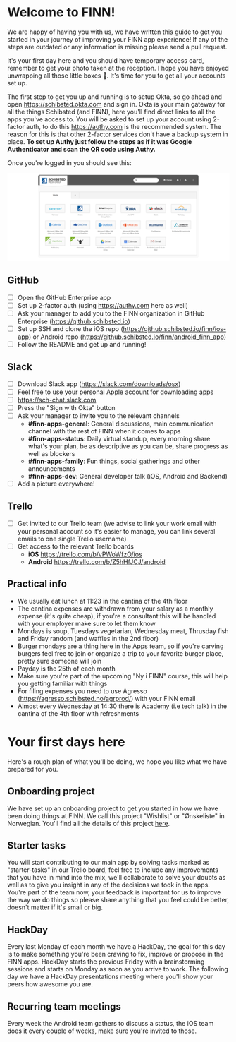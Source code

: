# Welcome to FINN!

We are happy of having you with us, we have written this guide to get you started in your journey of improving your FINN app experience! If any of the steps are outdated or any information is missing please send a pull request.

It's your first day here and you should have temporary access card, remember to get your photo taken at the reception. I hope you have enjoyed unwrapping all those little boxes 🎁. It's time for you to get all your accounts set up.

The first step to get you up and running is to setup Okta, so go ahead and open https://schibsted.okta.com and sign in. Okta is your main gateway for all the things Schibsted (and FINN), here you'll find direct links to all the apps you've access to. You will be asked to set up your account using 2-factor auth, to do this https://authy.com is the recommended system. The reason for this is that other 2-factor services don't have a backup system in place. **To set up Authy just follow the steps as if it was Google Authenticator and scan the QR code using Authy.**

Once you're logged in you should see this:

![Okta](https://raw.githubusercontent.com/finn-no/ios-handbook/master/Images/okta.png)

## GitHub
- [ ] Open the GitHub Enterprise app
- [ ] Set up 2-factor auth (using https://authy.com here as well)
- [ ] Ask your manager to add you to the FINN organization in GitHub Enterprise (https://github.schibsted.io)
- [ ] Set up SSH and clone the iOS repo (https://github.schibsted.io/finn/ios-app) or Android repo (https://github.schibsted.io/finn/android_finn_app)
- [ ] Follow the README and get up and running!

## Slack
- [ ] Download Slack app (https://slack.com/downloads/osx)
- [ ] Feel free to use your personal Apple account for downloading apps
- [ ] https://sch-chat.slack.com
- [ ] Press the "Sign with Okta" button
- [ ] Ask your manager to invite you to the relevant channels
  - **#finn-apps-general**: General discussions, main communication channel with the rest of FINN when it comes to apps
  - **#finn-apps-status**: Daily virtual standup, every morning share what's your plan, be as descriptive as you can be, share progress as well as blockers
  - **#finn-apps-family**: Fun things, social gatherings and other announcements
  - **#finn-apps-dev**: General developer talk (iOS, Android and Backend)
- [ ] Add a picture everywhere!
  
## Trello
- [ ] Get invited to our Trello team (we advise to link your work email with your personal account so it's easier to manage, you can link several emails to one single Trello username)
- [ ] Get access to the relevant Trello boards 
  - **iOS** https://trello.com/b/vPWoWfzO/ios
  - **Android** https://trello.com/b/Z5hHfJCJ/android

## Practical info
- We usually eat lunch at 11:23 in the cantina of the 4th floor
- The cantina expenses are withdrawn from your salary as a monthly expense (it's quite cheap), if you're a consultant this will be handled with your employer make sure to let them know
- Mondays is soup, Tuesdays vegetarian, Wednesday meat, Thrusday fish and Friday random (and waffles in the 2nd floor)
- Burger mondays are a thing here in the Apps team, so if you're carving burgers feel free to join or organize a trip to your favorite burger place, pretty sure someone will join
- Payday is the 25th of each month
- Make sure you're part of the upcoming "Ny i FINN" course, this will help you getting familiar with things
- For filing expenses you need to use Agresso (https://agresso.schibsted.no/agrprod/) with your FINN email
- Almost every Wednesday at 14:30 there is Academy (i.e tech talk) in the cantina of the 4th floor with refreshments

# Your first days here
Here's a rough plan of what you'll be doing, we hope you like what we have prepared for you.

## Onboarding project
We have set up an onboarding project to get you started in how we have been doing things at FINN. We call this project "Wishlist" or "Ønskeliste" in Norwegian. You'll find all the details of this project [here](/ONBOARDING_PROJECT.md).

## Starter tasks
You will start contributing to our main app by solving tasks marked as "starter-tasks" in our Trello board, feel free to include any improvements that you have in mind into the mix, we'll collaborate to solve your doubts as well as to give you insight in any of the decisions we took in the apps. You're part of the team now, your feedback is important for us to improve the way we do things so please share anything that you feel could be better, doesn't matter if it's small or big.

## HackDay
Every last Monday of each month we have a HackDay, the goal for this day is to make something you're been craving to fix, improve or propose in the FINN apps. HackDay starts the previous Friday with a brainstorming sessions and starts on Monday as soon as you arrive to work. The following day we have a HackDay presentations meeting where you'll show your peers how awesome you are.

## Recurring team meetings
Every week the Android team gathers to discuss a status, the iOS team does it every couple of weeks, make sure you're invited to those.
